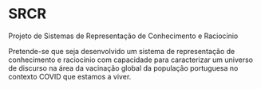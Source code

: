 # SRCR
Projeto de Sistemas de Representação de Conhecimento e Raciocínio

Pretende-se que seja desenvolvido um sistema de representação de conhecimento e raciocínio com
capacidade para caracterizar um universo de discurso na área da vacinação global da população
portuguesa no contexto COVID que estamos a viver.
